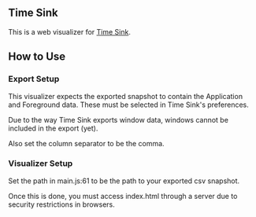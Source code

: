 Time Sink
---------
This is a web visualizer for [Time Sink](http://manytricks.com/timesink/).

How to Use
----------
### Export Setup
This visualizer expects the exported snapshot to contain the Application and Foreground data. These must be selected in Time Sink's preferences.

Due to the way Time Sink exports window data, windows cannot be included in the export (yet).

Also set the column separator to be the comma.

### Visualizer Setup
Set the path in main.js:61 to be the path to your exported csv snapshot.

Once this is done, you must access index.html through a server due to security restrictions in browsers.